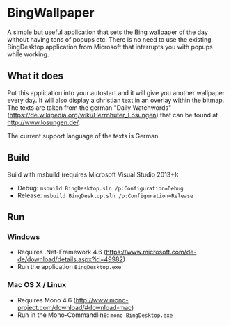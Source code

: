 # BingWallpaper
A simple but useful  application that sets the Bing wallpaper of the day without having tons of popups etc.
There is no need to use the existing BingDesktop application from Microsoft that interrupts you with popups while working.
## What it does
Put this application into your autostart and it will give you another wallpaper every day.
It will also display a christian text in an overlay within the bitmap. The texts are taken from the german "Daily Watchwords" (https://de.wikipedia.org/wiki/Herrnhuter_Losungen) that can be found at http://www.losungen.de/.

The current support language of the texts is German.

## Build
Build with msbuild (requires Microsoft Visual Studio 2013+): 
- Debug: ```msbuild BingDesktop.sln /p:Configuration=Debug```
- Release: ```msbuild BingDesktop.sln /p:Configuration=Release```

## Run
### Windows
- Requires .Net-Framework 4.6 (https://www.microsoft.com/de-de/download/details.aspx?id=49982)
- Run the application ```BingDesktop.exe```
### Mac OS X / Linux
- Requires Mono 4.6 (http://www.mono-project.com/download/#download-mac)
- Run in the Mono-Commandline: ```mono BingDesktop.exe```